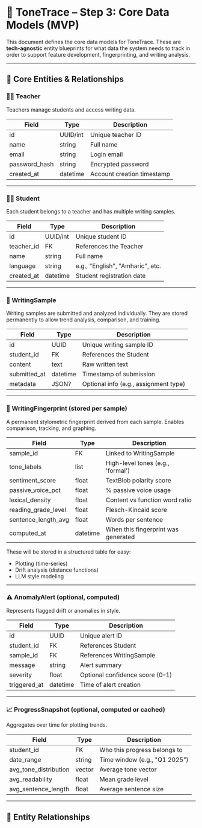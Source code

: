 # 🧬 ToneTrace – Step 3: Core Data Models (MVP)

This document defines the core data models for ToneTrace. These are **tech-agnostic** entity blueprints for what data the system needs to track in order to support feature development, fingerprinting, and writing analysis.

---

## 🔹 Core Entities & Relationships

### 👨‍🏫 Teacher
Teachers manage students and access writing data.

| Field         | Type      | Description                            |
|---------------|-----------|----------------------------------------|
| id            | UUID/int  | Unique teacher ID                      |
| name          | string    | Full name                              |
| email         | string    | Login email                            |
| password_hash | string    | Encrypted password                     |
| created_at    | datetime  | Account creation timestamp             |

---

### 👩‍🎓 Student
Each student belongs to a teacher and has multiple writing samples.

| Field        | Type      | Description                           |
|--------------|-----------|---------------------------------------|
| id           | UUID/int  | Unique student ID                     |
| teacher_id   | FK        | References the Teacher                |
| name         | string    | Full name                             |
| language     | string    | e.g., "English", "Amharic", etc.      |
| created_at   | datetime  | Student registration date             |

---

### 📄 WritingSample
Writing samples are submitted and analyzed individually. They are stored permanently to allow trend analysis, comparison, and training.

| Field         | Type     | Description                            |
|---------------|----------|----------------------------------------|
| id            | UUID     | Unique writing sample ID               |
| student_id    | FK       | References the Student                 |
| content       | text     | Raw written text                       |
| submitted_at  | datetime | Timestamp of submission                |
| metadata      | JSON?    | Optional info (e.g., assignment type)  |

---

### 🧬 WritingFingerprint (stored per sample)
A permanent stylometric fingerprint derived from each sample. Enables comparison, tracking, and graphing.

| Field                  | Type      | Description                          |
|------------------------|-----------|--------------------------------------|
| sample_id              | FK        | Linked to WritingSample              |
| tone_labels            | list      | High-level tones (e.g., 'formal')    |
| sentiment_score        | float     | TextBlob polarity score              |
| passive_voice_pct      | float     | % passive voice usage                |
| lexical_density        | float     | Content vs function word ratio       |
| reading_grade_level    | float     | Flesch-Kincaid score                 |
| sentence_length_avg    | float     | Words per sentence                   |
| computed_at            | datetime  | When this fingerprint was generated  |

These will be stored in a structured table for easy:
- Plotting (time-series)
- Drift analysis (distance functions)
- LLM style modeling

---

### ⚠️ AnomalyAlert (optional, computed)
Represents flagged drift or anomalies in style.

| Field         | Type     | Description                            |
|---------------|----------|----------------------------------------|
| id            | UUID     | Unique alert ID                        |
| student_id    | FK       | References Student                     |
| sample_id     | FK       | References WritingSample               |
| message       | string   | Alert summary                          |
| severity      | float    | Optional confidence score (0–1)        |
| triggered_at  | datetime | Time of alert creation                 |

---

### 📈 ProgressSnapshot (optional, computed or cached)
Aggregates over time for plotting trends.

| Field                  | Type     | Description                         |
|------------------------|----------|-------------------------------------|
| student_id             | FK       | Who this progress belongs to        |
| date_range             | string   | Time window (e.g., "Q1 2025")       |
| avg_tone_distribution  | vector   | Average tone vector                 |
| avg_readability        | float    | Mean grade level                    |
| avg_sentence_length    | float    | Average sentence size               |

---

## 🔄 Entity Relationships


